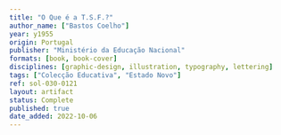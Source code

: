 ```yaml
---
title: "O Que é a T.S.F.?"
author_name: ["Bastos Coelho"]
year: y1955
origin: Portugal
publisher: "Ministério da Educação Nacional"
formats: [book, book-cover]
disciplines: [graphic-design, illustration, typography, lettering]
tags: ["Colecção Educativa", "Estado Novo"]
ref: sol-030-0121
layout: artifact
status: Complete
published: true
date_added: 2022-10-06
---
```

